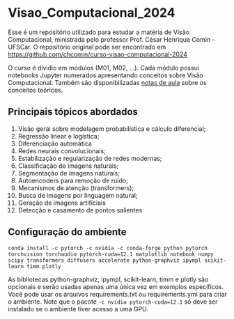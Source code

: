 # Visao_Computacional_2024
Esse é um repositório utilizado para estudar a matéria de Visão Computacional, ministrada pelo professor Prof. César Henrique Comin - UFSCar.
O repositório original pode ser encontrado em https://github.com/chcomin/curso-visao-computacional-2024

O curso é dividio em módulos (M01, M02, ...). Cada módulo possui notebooks Jupyter numerados apresentando conceitos sobre Visão Computacional. Também são disponibilizadas [notas de aula](<Notas de Aula.pdf>) sobre os conceitos teóricos.

## Principais tópicos abordados

1. Visão geral sobre modelagem probabilística e cálculo diferencial;
2. Regressão linear e logística;
3. Diferenciação automática
4. Redes neurais convolucionais;
5. Estabilização e regularização de redes modernas;
6. Classificação de imagens naturais;
7. Segmentação de imagens naturais;
8. Autoencoders para remoção de ruído;
9. Mecanismos de atenção (transformers);
10. Busca de imagens por linguagem natural;
11. Geração de imagens artificiais
12. Detecção e casamento de pontos salientes

## Configuração do ambiente

`conda install -c pytorch -c nvidia -c conda-forge python pytorch torchvision torchaudio pytorch-cuda=12.1 matplotlib notebook numpy scipy transformers diffusers accelerate python-graphviz ipympl scikit-learn timm plotly`

As bibliotecas python-graphviz, ipympl, scikit-learn, timm e plotly são opcionais e serão usadas apenas uma única vez em exemplos específicos. Você pode usar os arquivos requirements.txt ou requirements.yml para criar o ambiente. Note que o pacote `-c nvidia pytorch-cuda=12.1` só deve ser instalado se o ambiente tiver acesso a uma GPU.
